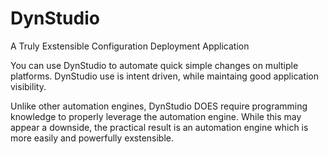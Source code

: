 # DynStudio
A Truly Exstensible Configuration Deployment Application

You can use DynStudio to automate quick simple changes on multiple platforms. DynStudio use is intent driven, while maintaing good application visibility.

Unlike other automation engines, DynStudio DOES require programming knowledge to properly leverage the automation engine. While this may appear a downside, the practical result is an automation engine which is more easily and powerfully exstensible.
